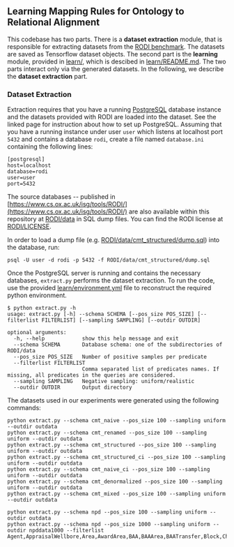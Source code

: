 ## Learning Mapping Rules for Ontology to Relational Alignment

This codebase has two parts. There is a **dataset extraction** module, that is responsible for extracting datasets from the [RODI benchmark](https://www.cs.ox.ac.uk/isg/tools/RODI/). The datasets are saved as Tensorflow dataset objects. The second part is the **learning** module, provided in [learn/](learn/), which is descibed in [learn/README.md](learn/README.md). The two parts interact only via the generated datasets. In the following, we describe the **dataset extraction** part.

### Dataset Extraction

Extraction requires that you have a running [PostgreSQL](https://www.postgresql.org) database instance and the datasets provided with RODI are loaded into the dataset. See the linked page for instruction about how to set up PostgreSQL. Assuming that you have a running instance under user `user` which listens at localhost port `5432` and contains a database `rodi`, create a file named `database.ini` containing the following lines:

```
[postgresql]
host=localhost
database=rodi
user=user
port=5432
```

The source databases -- published in [https://www.cs.ox.ac.uk/isg/tools/RODI/](https://www.cs.ox.ac.uk/isg/tools/RODI/) are also available within this repository at [RODI/data](RODI/data) in SQL dump files. You can find the RODI license at [RODI/LICENSE](RODI/LICENSE).

In order to load a dump file (e.g. [RODI/data/cmt_structured/dump.sql](RODI/data/cmt_structured/dump.sql)) into the database, run:

`psql -U user -d rodi -p 5432 -f RODI/data/cmt_structured/dump.sql`

Once the PostgreSQL server is running and contains the necessary databases, `extract.py` performs the dataset extraction. To run the code, use the provided [learn/environment.yml](learn/environment.yml) file to reconstruct the required python environment.

```
$ python extract.py -h
usage: extract.py [-h] --schema SCHEMA [--pos_size POS_SIZE] [--filterlist FILTERLIST] [--sampling SAMPLING] [--outdir OUTDIR]

optional arguments:
  -h, --help            show this help message and exit
  --schema SCHEMA       Database schema: one of the subdirectories of RODI/data
  --pos_size POS_SIZE   Number of positive samples per predicate
  --filterlist FILTERLIST
                        Comma separated list of predicates names. If missing, all predicates in the queries are considered.
  --sampling SAMPLING   Negative sampling: uniform/realistic
  --outdir OUTDIR       Output directory
```

The datasets used in our experiments were generated using the following commands:

```
python extract.py --schema cmt_naive --pos_size 100 --sampling uniform --outdir outdata
python extract.py --schema cmt_renamed --pos_size 100 --sampling uniform --outdir outdata
python extract.py --schema cmt_structured --pos_size 100 --sampling uniform --outdir outdata
python extract.py --schema cmt_structured_ci --pos_size 100 --sampling uniform --outdir outdata
python extract.py --schema cmt_naive_ci --pos_size 100 --sampling uniform --outdir outdata
python extract.py --schema cmt_denormalized --pos_size 100 --sampling uniform --outdir outdata
python extract.py --schema cmt_mixed --pos_size 100 --sampling uniform --outdir outdata

python extract.py --schema npd --pos_size 100 --sampling uniform --outdir outdata
python extract.py --schema npd --pos_size 1000 --sampling uniform --outdir npddata1000 --filterlist Agent,AppraisalWellbore,Area,AwardArea,BAA,BAAArea,BAATransfer,Block,ChangeOfCompanyNameTransfer,Company,CompanyReserve,ConcreteStructureFacility,Condeep3ShaftsFacility,Condeep4ShaftsFacility,CondensatePipeline,DSTForWellbore,DevelopmentWellbore,Discovery,DiscoveryArea,DiscoveryReserve
```
